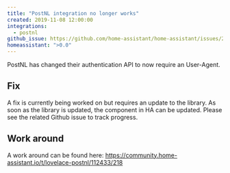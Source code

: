 ```yaml
---
title: "PostNL integration no longer works"
created: 2019-11-08 12:00:00
integrations:
  - postnl
github_issue: https://github.com/home-assistant/home-assistant/issues/28726
homeassistant: ">0.0"
---
```


PostNL has changed their authentication API to now require an User-Agent.

## Fix
A fix is currently being worked on but requires an update to the library. As soon as the library is updated, the component in HA can be updated.
Please see the related Github issue to track progress.

## Work around
A work around can be found here: https://community.home-assistant.io/t/lovelace-postnl/112433/218

